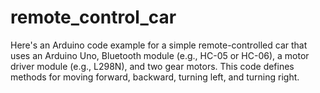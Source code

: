 # remote_control_car
Here's an Arduino code example for a simple remote-controlled car that uses an Arduino Uno, Bluetooth module (e.g., HC-05 or HC-06), a motor driver module (e.g., L298N), and two gear motors. This code defines methods for moving forward, backward, turning left, and turning right.
